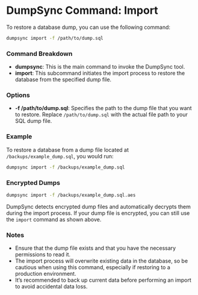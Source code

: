 # DumpSync Command: Import

To restore a database dump, you can use the following command:

```bash
dumpsync import -f /path/to/dump.sql
```

### Command Breakdown

- **dumpsync**: This is the main command to invoke the DumpSync tool.
- **import**: This subcommand initiates the import process to restore the database from the specified dump file.

### Options

- **-f /path/to/dump.sql**: Specifies the path to the dump file that you want to restore. Replace `/path/to/dump.sql` with the actual file path to your SQL dump file.

### Example

To restore a database from a dump file located at `/backups/example_dump.sql`, you would run:

```bash
dumpsync import -f /backups/example_dump.sql
```

### Encrypted Dumps

```bash
dumpsync import -f /backups/example_dump.sql.aes
```

DumpSync detects encrypted dump files and automatically decrypts them during the import process. If your dump file is encrypted, you can still use the `import` command as shown above.

### Notes

- Ensure that the dump file exists and that you have the necessary permissions to read it.
- The import process will overwrite existing data in the database, so be cautious when using this command, especially if restoring to a production environment.
- It’s recommended to back up current data before performing an import to avoid accidental data loss.
